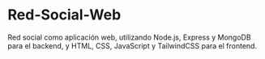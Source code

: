 # Red-Social-Web
Red social como aplicación web, utilizando Node.js,  Express y MongoDB para el backend, y HTML, CSS, JavaScript y TailwindCSS para el frontend. 
